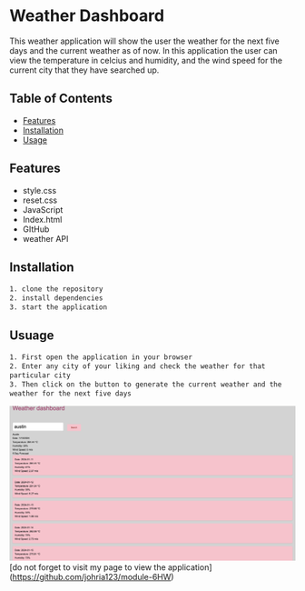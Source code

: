 # Weather Dashboard

This weather application will show the user the weather for the next five days and the current weather as of now. In this application the user can view the temperature in celcius and humidity, and the wind speed for the current city that they have searched up. 

## Table of Contents

- [Features](#features)
- [Installation](#installation)
- [Usage](#usage)

## Features
- style.css 
- reset.css
- JavaScript
- Index.html
- GItHub
- weather API

## Installation
    1. clone the repository
    2. install dependencies
    3. start the application


## Usuage
    1. First open the application in your browser
    2. Enter any city of your liking and check the weather for that particular city
    3. Then click on the button to generate the current weather and the weather for the next five days

![screenshot](./assets/Screenshot%202024-01-10%20at%2010.05.17%20PM.png)
[do not forget to visit my page to view the application] (https://github.com/johria123/module-6HW)